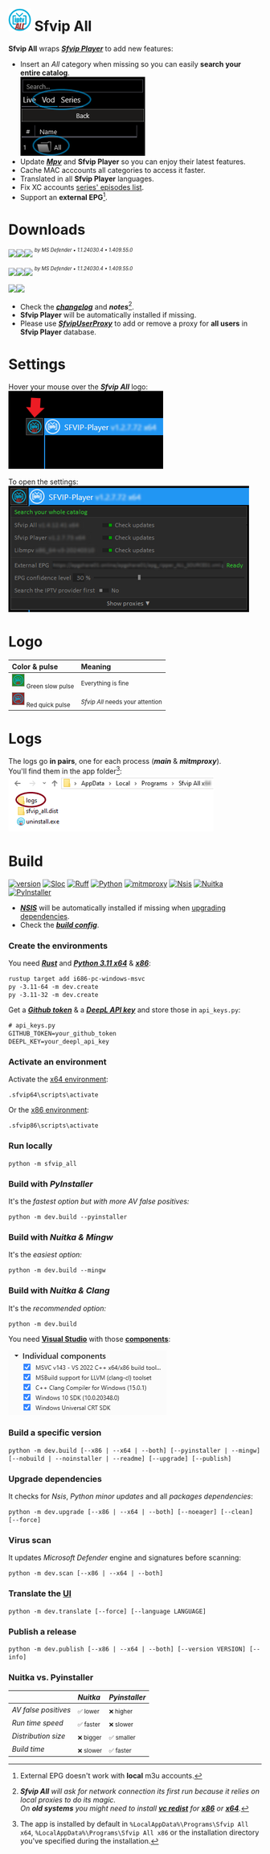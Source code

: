 # <kbd><img src="resources/Sfvip%20All.png" width="45"></kbd> Sfvip All
**Sfvip All** wraps ***[Sfvip Player](https://github.com/K4L4Uz/SFVIP-Player/tree/master)*** to add new features: 
* Insert an _All_ category when missing so you can easily **search your entire catalog**.  
<kbd><img src="resources/readme/all.png"></kbd>
* Update ***[Mpv](https://mpv.io/)*** and **Sfvip Player** so you can enjoy their latest features. 
* Cache MAC acccounts all categories to access it faster.
* Translated in all **Sfvip Player** languages.
* Fix XC accounts [series' episodes list](https://github.com/K4L4Uz/SFVIP-Player/issues/12).
* Support an **external EPG**[^1].

[^1]: External EPG doesn't work with **local** m3u accounts.
# Downloads
[<img src="https://custom-icon-badges.demolab.com/badge/Sfvip All v1.4.12.47-informational?logo=download-cloud&logoSource=feather&logoColor=white&style=flat-square" height="35"><img src="https://img.shields.io/badge/x64-informational?logo=Windows10&logoColor=lightblue&style=flat-square" height="35"><img src="https://custom-icon-badges.demolab.com/badge/clean-brightgreen?logo=shield-check&logoColor=white&style=flat-square" height="35">](https://github.com/sebdelsol/sfvip-all/releases/download/Sfvip.All.1.4.12.47/Install.Sfvip.All.1.4.12.47.x64.exe)
<sup><sup>_by MS Defender • 1.1.24030.4 • 1.409.55.0_</sup></sup>

[<img src="https://custom-icon-badges.demolab.com/badge/Sfvip All v1.4.12.47-informational?logo=download-cloud&logoSource=feather&logoColor=white&style=flat-square" height="35"><img src="https://img.shields.io/badge/x86-informational?logo=Windows10&logoColor=lightblue&style=flat-square" height="35"><img src="https://custom-icon-badges.demolab.com/badge/clean-brightgreen?logo=shield-check&logoColor=white&style=flat-square" height="35">](https://github.com/sebdelsol/sfvip-all/releases/download/Sfvip.All.1.4.12.47/Install.Sfvip.All.1.4.12.47.x86.exe)
<sup><sup>_by MS Defender • 1.1.24030.4 • 1.409.55.0_</sup></sup>

[<a href="https://tooomm.github.io/github-release-stats/?username=sebdelsol&repository=sfvip-all"><img src="https://img.shields.io/github/downloads/sebdelsol/sfvip-all/total?color=informational&logo=github&labelColor=informational&style=flat-square" height="25"></a><a href="https://github.com/sebdelsol/sfvip-all/issues?q=is%3Aopen"><img src="https://img.shields.io/github/issues/sebdelsol/sfvip-all?labelColor=success&style=flat-square" height="25"></a>]()

* Check the [***changelog***](build/changelog.md) and ***notes***[^2].  
* **Sfvip Player** will be automatically installed if missing.  
* Please use [***SfvipUserProxy***](user_proxy_cmd) to add or remove a proxy for **all users** in **Sfvip Player** database.

[^2]:_**Sfvip All** will ask for network connection its first run because it relies on local proxies to do its magic._  
_On **old systems** you might need to install [**vc redist**](https://learn.microsoft.com/en-GB/cpp/windows/latest-supported-vc-redist) for [**x86**](https://aka.ms/vs/17/release/vc_redist.x86.exe) or [**x64**](https://aka.ms/vs/17/release/vc_redist.x64.exe)._  

# Settings
Hover your mouse over the ***Sfvip All*** logo:  
<kbd><img src="resources/readme/arrow.png"></kbd>  

To open the settings:  
<kbd><img src="resources/readme/settings.png"></kbd>  

# Logo
Color & pulse | Meaning
:--- | :---
<kbd><img src="resources/readme/logo_green.png" width="25"></kbd> <sub>Green slow pulse | <sub>Everything is fine
<kbd><img src="resources/readme/logo_red.png" width="25"></kbd>  <sub>Red quick pulse | <sub>_Sfvip All_ needs your attention

# Logs
The logs go **in pairs**, one for each process (***main*** & ***mitmproxy***).  
You'll find them in the app folder[^3]:  
<kbd><img src="resources/readme/logs.png"></kbd>  

[^3]:The app is installed by default in `%LocalAppData%\Programs\Sfvip All x64`, `%LocalAppData%\Programs\Sfvip All x86` or the installation directory you've specified during the installation.

# Build
[![version](https://custom-icon-badges.demolab.com/badge/Build%201.4.12.47-informational?logo=github)](/build_config.py#L27)
[![Sloc](https://custom-icon-badges.demolab.com/badge/Sloc%208.5k-informational?logo=file-code)](https://api.codetabs.com/v1/loc/?github=sebdelsol/sfvip-all)
[![Ruff](https://custom-icon-badges.demolab.com/badge/Ruff-informational?logo=ruff-color)](https://docs.astral.sh/ruff/)
[![Python](https://custom-icon-badges.demolab.com/badge/Python%203.11.9-linen?logo=python-color)](https://www.python.org/downloads/release/python-3119/)
[![mitmproxy](https://custom-icon-badges.demolab.com/badge/Mitmproxy%2010.2.4-linen?logo=mitmproxy-black)](https://mitmproxy.org/)
[![Nsis](https://custom-icon-badges.demolab.com/badge/Nsis%203.10-linen?logo=nsis-color)](https://nsis.sourceforge.io/Download)
[![Nuitka](https://custom-icon-badges.demolab.com/badge/Nuitka%202.1.4-linen?logo=nuitka)](https://nuitka.net/)
[![PyInstaller](https://custom-icon-badges.demolab.com/badge/PyInstaller%206.5.0-linen?logo=pyinstaller-windowed)](https://pyinstaller.org/en/stable/)

* [***NSIS***](https://nsis.sourceforge.io/Download) will be automatically installed if missing when [upgrading dependencies](#upgrade-dependencies).  
* Check the [***build config***](build_config.py).

### Create the environments
You need [***Rust***](https://www.rust-lang.org/fr) and [***Python 3.11 x64***](https://www.python.org/ftp/python/3.11.9/python-3.11.9-amd64.exe) & [***x86***](https://www.python.org/ftp/python/3.11.9/python-3.11.9.exe):
```console
rustup target add i686-pc-windows-msvc
py -3.11-64 -m dev.create
py -3.11-32 -m dev.create
```
Get a [***Github token***](https://docs.github.com/en/authentication/keeping-your-account-and-data-secure/managing-your-personal-access-tokens#personal-access-tokens-classic) & a [***DeepL API key***](https://www.deepl.com/en/docs-api/) and store those in `api_keys.py`:
```python3
# api_keys.py
GITHUB_TOKEN=your_github_token
DEEPL_KEY=your_deepl_api_key
```

### Activate an environment
Activate the [x64 environment](/build_config.py#L43):
```console
.sfvip64\scripts\activate
```
Or the [x86 environment](/build_config.py#L47):
```console
.sfvip86\scripts\activate
```

### Run locally
```console
python -m sfvip_all
```
### Build with ***PyInstaller***
It's the _fastest option but with more AV false positives:_
```console
python -m dev.build --pyinstaller
```
### Build with ***Nuitka & Mingw***
It's the _easiest option:_
```console
python -m dev.build --mingw
```
### Build with ***Nuitka & Clang***
It's the _recommended option:_
```console
python -m dev.build
```
You need [**Visual Studio**](https://www.visualstudio.com/en-us/downloads/download-visual-studio-vs.aspx) with those [**components**](resources/readme/.vsconfig):

<kbd><img src="resources/readme/VS.png"></kbd>

### Build a specific version
```console
python -m dev.build [--x86 | --x64 | --both] [--pyinstaller | --mingw] [--nobuild | --noinstaller | --readme] [--upgrade] [--publish]
```
### Upgrade dependencies
It checks for _Nsis_, _Python minor updates_ and all _packages dependencies_:
```console
python -m dev.upgrade [--x86 | --x64 | --both] [--noeager] [--clean] [--force]
```
### Virus scan
It updates _Microsoft Defender_ engine and signatures before scanning:
```console
python -m dev.scan [--x86 | --x64 | --both]
```
### Translate the [**UI**](translations/loc/texts.py)
```console
python -m dev.translate [--force] [--language LANGUAGE]
```
### Publish a release
```console
python -m dev.publish [--x86 | --x64 | --both] [--version VERSION] [--info]
```
### Nuitka vs. Pyinstaller
| | _Nuitka_  | _Pyinstaller_|
| :- | :- | :- |
| _AV false positives_ | <sub>✅ lower| <sub>❌ higher |
| _Run time speed_ | <sub>✅ faster | <sub>❌ slower |
| _Distribution size_ | <sub>❌ bigger  | <sub>✅ smaller |
| _Build time_ | <sub>❌ slower| <sub>✅ faster|

